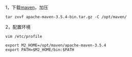 1，下载[maven](https://maven.apache.org/download.cgi)，加压

`tar zxvf apache-maven-3.5.4-bin.tar.gz -C /opt/maven/`

2，配置环境

`vim /etc/profile`

```
export M2_HOME=/opt/maven/apache-maven-3.5.4
export PATH=$M2_HOME/bin:$PATH
```

